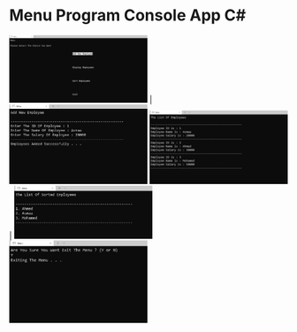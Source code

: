 #  Menu Program Console App C#


<p align="center">
  
<img src="Img/img1.png" width="250"> | <img src="Img/img2.png" width="250" > 
<img src="Img/img3.png" width="250" > | <img src="Img/img4.png" width="250" >
<img src="Img/IMG5.png" width="250" >

</p>
